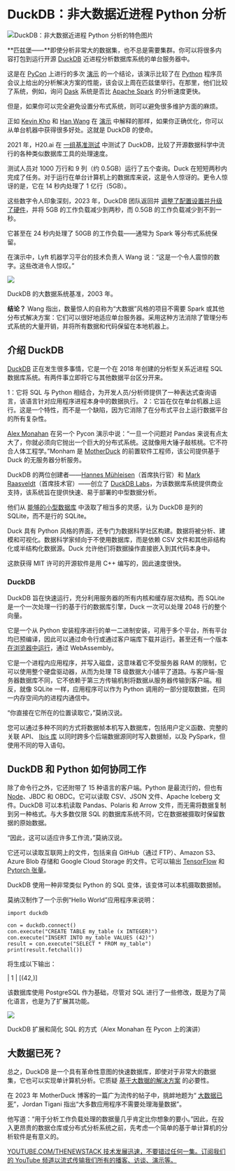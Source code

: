 # DuckDB：非大数据近进程 Python 分析

![DuckDB：非大数据近进程 Python 分析的特色图片](https://cdn.thenewstack.io/media/2024/05/0ac32b1b-duckdb-1024x683.png)

**匹兹堡——**即使分析非常大的数据集，也不总是需要集群。你可以将很多内容打包到运行开源 [DuckDB](https://duckdb.org/) 近进程分析数据库系统的单台服务器中。

这是在 [PyCon](https://us.pycon.org/) 上进行的多次 [演示](https://us.pycon.org/2024/schedule/presentation/132/) 的一个结论，该演示比较了在 [Python](https://thenewstack.io/what-is-python/) 程序员会议上给出的分析解决方案的性能，该会议上周在匹兹堡举行。在那里，他们比较了系统，例如，询问 [Dask](https://www.dask.org/) 系统是否比 [Apache Spark](https://thenewstack.io/context-apache-spark-for-artificial-intelligence-and-ai-2-0/) 的分析速度更快。

但是，如果你可以完全避免设置分布式系统，则可以避免很多维护方面的麻烦。

正如 [Kevin Kho](https://us.pycon.org/2024/speaker/profile/151/) 和 [Han Wang](https://www.linkedin.com/in/han-wang-97272610/) 在 [演示](https://x.com/Joab_Jackson/status/1791908986779824181) 中解释的那样，如果你正确优化，你可以从单台机器中获得很多好处。这就是 DuckDB 的使命。

2021 年，H20.ai 在 [一组基准测试](https://h2oai.github.io/db-benchmark/) 中测试了 DuckDB，比较了开源数据科学中流行的各种类似数据库工具的处理速度。

测试人员对 1000 万行和 9 列（约 0.5GB）运行了五个查询。Duck 在短短两秒内完成了任务。对于运行在单台计算机上的数据库来说，这是令人惊讶的。更令人惊讶的是，它在 14 秒内处理了 1 亿行（5GB）。

这些数字令人印象深刻，2023 年，DuckDB 团队返回并 [调整了配置设置并升级了硬件](https://duckdb.org/2023/04/14/h2oai.html)，并将 5GB 的工作负载减少到两秒，而 0.5GB 的工作负载减少到不到一秒。

它甚至在 24 秒内处理了 50GB 的工作负载——通常为 Spark 等分布式系统保留。

在演示中，Lyft 机器学习平台的技术负责人 Wang 说：“这是一个令人震惊的数字。这些改进令人惊叹。”

![](https://cdn.thenewstack.io/media/2024/05/b0ef67e9-duckdb-table.jpg)

DuckDB 的大数据系统基准，2003 年。

**结论？** Wang 指出，数量惊人的自称为“大数据”风格的项目不需要 Spark 或其他分布式解决方案：它们可以很好地适应单台服务器。采用这种方法消除了管理分布式系统的大量开销，并将所有数据和代码保留在本地机器上。

## 介绍 DuckDB

[DuckDB](https://duckdb.org/) 正在发生很多事情，它是一个在 2018 年创建的分析型关系近进程 SQL 数据库系统。有两件事立即将它与其他数据平台区分开来。

1：它将 SQL 与 Python 相结合，为开发人员/分析师提供了一种表达式查询语言，该语言针对应用程序进程本身中的数据执行。
2：它旨在仅在单台机器上运行。这是一个特性，而不是一个缺陷，因为它消除了在分布式平台上运行数据平台的所有复杂性。

[Alex Monahan](https://x.com/__alexmonahan__?lang=en) 在另一个 Pycon 演示中说：“一旦一个问题对 Pandas 来说有点太大了，你就必须向它抛出一个巨大的分布式系统。这就像用大锤子敲核桃。它不符合人体工程学。”Monham 是 [MotherDuck](https://motherduck.com/about-us/) 的前置软件工程师，该公司提供基于 Duck 的无服务器分析服务。

DuckDB 的两位创建者——[Hannes Mühleisen](https://www.linkedin.com/in/hfmuehleisen/?originalSubdomain=nl)（首席执行官）和 [Mark Raasveldt](https://mytherin.github.io/)（首席技术官）——创立了 [DuckDB Labs](https://duckdblabs.com/)，为该数据库系统提供商业支持，该系统旨在提供快速、易于部署的中型数据分析。

他们从 [能够的小型数据库](https://thenewstack.io/the-origin-story-of-sqlite-the-worlds-most-widely-used-database-software/) 中汲取了相当多的灵感，认为 DuckDB 是列的 SQLite，而不是行的 SQLite。

Duck 具有 Python 风格的界面，还专门为数据科学社区构建。数据将被分析、建模和可视化。数据科学家倾向于不使用数据库，而是依赖 CSV 文件和其他非结构化或半结构化数据源。Duck 允许他们将数据操作直接嵌入到其代码本身中。

这款获得 MIT 许可的开源软件是用 C++ 编写的，因此速度很快。
### DuckDB

DuckDB 旨在快速运行，充分利用服务器的所有内核和缓存层次结构。而 SQLite 是一个一次处理一行的基于行的数据库引擎，Duck 一次可以处理 2048 行的整个向量。

它是一个从 Python 安装程序进行的单一二进制安装，可用于多个平台，所有平台均已预编译，因此可以通过命令行或通过客户端库下载并运行。甚至还有一个版本 [在浏览器中运行](https://shell.duckdb.org/)，通过 WebAssembly。

它是一个进程内应用程序，并写入磁盘，这意味着它不受服务器 RAM 的限制，它可以使用整个硬盘驱动器，从而为处理 TB 级数据大小铺平了道路。与客户端-服务器数据库不同，它不依赖于第三方传输机制将数据从服务器传输到客户端。相反，就像 SQLite 一样，应用程序可以作为 Python 调用的一部分提取数据，在同一内存空间内的进程内通信中。

“你直接在它所在的位置读取它，”莫纳汉说。

您可以通过多种不同的方式将数据帧本机写入数据库，包括用户定义函数、完整的关联 API、 [Ibis 库](https://duckdb.org/docs/guides/python/ibis.html) 以同时跨多个后端数据源同时写入数据帧，以及 PySpark，但使用不同的导入语句。

## DuckDB 和 Python 如何协同工作

除了命令行之外，它还附带了 15 种语言的客户端。Python 是最流行的，但也有 [Node](https://thenewstack.io/ryan-dahl-from-node-js-and-deno-to-the-modern-jsr-registry/)、JBDC 和 OBDC。它可以读取 CSV、JSON 文件、Apache Iceberg 文件。DuckDB 可以本机读取 Pandas、Polaris 和 Arrow 文件，而无需将数据复制到另一种格式。与大多数仅限 SQL 的数据库系统不同，它在数据被摄取时保留数据的原始数据。

“因此，这可以适应许多工作流，”莫纳汉说。

它还可以读取互联网上的文件，包括来自 GitHub（通过 FTP）、Amazon S3、Azure Blob 存储和 Google Cloud Storage 的文件。它可以输出 [TensorFlow](https://thenewstack.io/python-tutorial-use-tensorflow-to-generate-predictive-text/) 和 [Pytorch 张量](https://thenewstack.io/pytorch-lightning-and-the-future-of-open-source-ai/)。

DuckDB 使用一种非常类似 Python 的 SQL 变体，该变体可以本机摄取数据帧。

莫纳汉制作了一个示例“Hello World”应用程序来说明：

```
import duckdb

con = duckdb.connect()
con.execute("CREATE TABLE my_table (x INTEGER)")
con.execute("INSERT INTO my_table VALUES (42)")
result = con.execute("SELECT * FROM my_table")
print(result.fetchall())
```

将生成以下输出：

|
1
|
[(42,)]

该数据库使用 PostgreSQL 作为基础，尽管对 SQL 进行了一些修改，既是为了简化语言，也是为了扩展其功能。

![](https://cdn.thenewstack.io/media/2024/05/15683171-duck-sql-scaled.jpg)

DuckDB 扩展和简化 SQL 的方式（Alex Monahan 在 Pycon 上的演讲）

## 大数据已死？

总之，DuckDB 是一个具有革命性意图的快速数据库，即使对于非常大的数据集，它也可以实现单计算机分析。它质疑 [基于大数据的解决方案](https://thenewstack.io/databricks-sees-and-raises-snowflake-with-gen-ai-llmops-more/) 的必要性。

在 2023 年 MotherDuck 博客的一篇广为流传的帖子中，挑衅地题为“ [大数据已死](https://motherduck.com/blog/big-data-is-dead/)”，Jordan Tigani 指出“大多数应用程序不需要处理海量数据”。

他写道：“用于分析工作负载处理的数据量几乎肯定比你想象的要小。”因此，在投入更昂贵的数据仓库或分布式分析系统之前，先考虑一个简单的基于单计算机的分析软件是有意义的。

[
YOUTUBE.COM/THENEWSTACK
技术发展迅速，不要错过任何一集。订阅我们的 YouTube 频道以流式传输我们所有的播客、访谈、演示等。
](https://youtube.com/thenewstack?sub_confirmation=1)